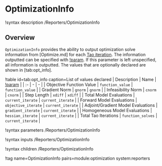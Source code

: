 # OptimizationInfo

!syntax description /Reporters/OptimizationInfo

## Overview

`OptimizationInfo` provides the ability to output optimization solve information from [Optimize.md] for each [Tao iteration](https://petsc.org/release/docs/manualpages/Tao/TaoGetSolutionStatus/). The information outputted can be specified with [!param](/Reporters/OptimizationInfo/items). If this parameter is left unspecified, all information is outputted. The values that are optionally declared are shown in [tab:opt_info].

!table id=tab:opt_info caption=List of values declared
| Description | Name | [!param](/Reporters/OptimizationInfo/items) |
| :- | - | - |
| Objective Function Value | `function_value` | `function_value` |
| Gradient Norm | `gnorm` | `gnorm` |
| Infeasibility Norm | `cnorm` | `cnorm` |
| Step Length | `xdiff` | `xdiff` |
| Total Model Evaluations | `current_iterate` | `current_iterate` |
| Forward Model Evaluations | `objective_iterate` | `current_iterate` |
| Adjoint/Gradient Model Evaluations | `gradient_iterate` | `current_iterate` |
| Homogeneous Model Evaluations | `hessian_iterate` | `current_iterate` |
| Total Tao Iterations | `function_solves` | `current_iterate` |

!syntax parameters /Reporters/OptimizationInfo

!syntax inputs /Reporters/OptimizationInfo

!syntax children /Reporters/OptimizationInfo

!tag name=OptimizationInfo pairs=module:optimization system:reporters
